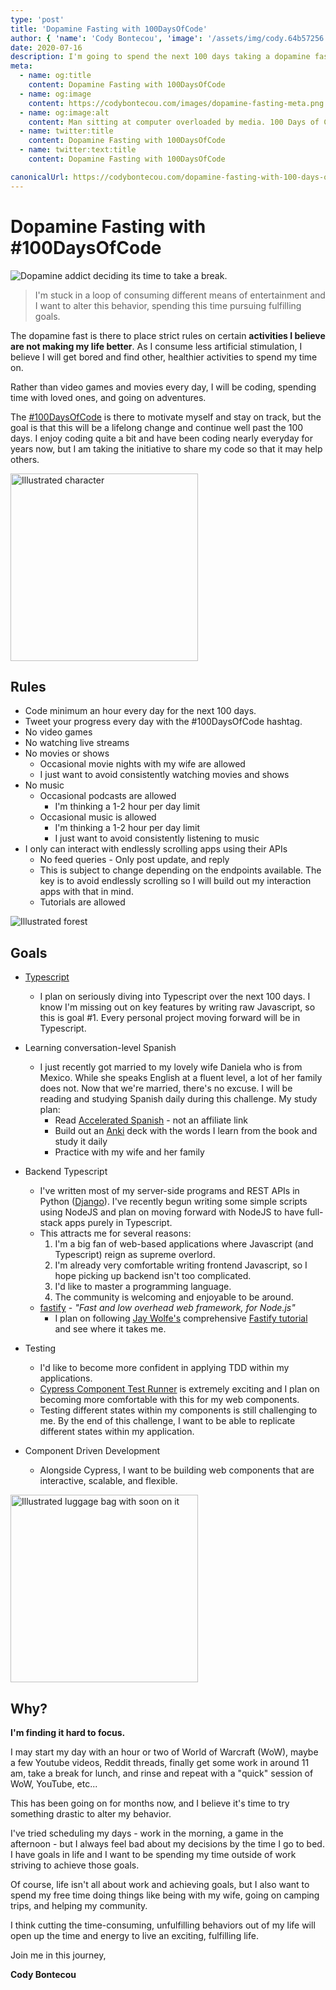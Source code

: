 ```yaml
---
type: 'post'
title: 'Dopamine Fasting with 100DaysOfCode'
author: { 'name': 'Cody Bontecou', 'image': '/assets/img/cody.64b57256.jpg' }
date: 2020-07-16
description: I'm going to spend the next 100 days taking a dopamine fast while spending the saved time writing code and sharing it with the community.
meta:
  - name: og:title
    content: Dopamine Fasting with 100DaysOfCode
  - name: og:image
    content: https://codybontecou.com/images/dopamine-fasting-meta.png
  - name: og:image:alt
    content: Man sitting at computer overloaded by media. 100 Days of Code While Dopamine Fasting.
  - name: twitter:title
    content: Dopamine Fasting with 100DaysOfCode
  - name: twitter:text:title
    content: Dopamine Fasting with 100DaysOfCode

canonicalUrl: https://codybontecou.com/dopamine-fasting-with-100-days-of-code
---
```


# Dopamine Fasting with #100DaysOfCode

![Dopamine addict deciding its time to take a break.](https://codybontecou.com/images/dopamine-addict.png)

> I'm stuck in a loop of consuming different means of entertainment and I want to alter this behavior, spending this time pursuing fulfilling goals.

<HeaderMeta :author=$frontmatter.author :date=$frontmatter.date />

The dopamine fast is there to place strict rules on certain **activities I believe are not making my life better**. As I consume less artificial stimulation, I believe I will get bored and find other, healthier activities to spend my time on.

Rather than video games and movies every day, I will be coding, spending time with loved ones, and going on adventures.

The [#100DaysOfCode](https://twitter.com/search?q=%23100DaysOfCode) is there to motivate myself and stay on track, but the goal is that this will be a lifelong change and continue well past the 100 days. I enjoy coding quite a bit and have been coding nearly everyday for years now, but I am taking the initiative to share my code so that it may help others.

<img src="https://codybontecou.com/images/character-003.png" alt="Illustrated character" width="300" height="300">

## Rules

- Code minimum an hour every day for the next 100 days.
- Tweet your progress every day with the #100DaysOfCode hashtag.
- No video games
- No watching live streams
- No movies or shows
  - Occasional movie nights with my wife are allowed
  - I just want to avoid consistently watching movies and shows
- No music
  - Occasional podcasts are allowed
    - I'm thinking a 1-2 hour per day limit
  - Occasional music is allowed
    - I'm thinking a 1-2 hour per day limit
    - I just want to avoid consistently listening to music
- I only can interact with endlessly scrolling apps using their APIs
  - No feed queries - Only post update, and reply
  - This is subject to change depending on the endpoints available. The key is to avoid endlessly scrolling so I will build out my interaction apps with that in mind.
  - Tutorials are allowed

![Illustrated forest](https://codybontecou.com/images/forest-2.png)

## Goals

- [Typescript](https://www.typescriptlang.org/)

  - I plan on seriously diving into Typescript over the next 100 days. I know I'm missing out on key features by writing raw Javascript, so this is goal #1. Every personal project moving forward will be in Typescript.

- Learning conversation-level Spanish

  - I just recently got married to my lovely wife Daniela who is from Mexico. While she speaks English at a fluent level, a lot of her family does not. Now that we're married, there's no excuse. I will be reading and studying Spanish daily during this challenge. My study plan:
    - Read [Accelerated Spanish](https://www.amazon.com/dp/B07P6YRC1X/ref=dp-kindle-redirect?_encoding=UTF8&btkr=1) - not an affiliate link
    - Build out an [Anki](https://ankiweb.net/) deck with the words I learn from the book and study it daily
    - Practice with my wife and her family

- Backend Typescript

  - I've written most of my server-side programs and REST APIs in Python ([Django](https://www.djangoproject.com/)). I've recently begun writing some simple scripts using NodeJS and plan on moving forward with NodeJS to have full-stack apps purely in Typescript.
  - This attracts me for several reasons:
    1. I'm a big fan of web-based applications where Javascript (and Typescript) reign as supreme overlord.
    2. I'm already very comfortable writing frontend Javascript, so I hope picking up backend isn't too complicated.
    3. I'd like to master a programming language.
    4. The community is welcoming and enjoyable to be around.
  - [fastify](https://www.fastify.io/) - _"Fast and low overhead web framework, for Node.js"_
    - I plan on following [Jay Wolfe's](https://twitter.com/wolfejw86) comprehensive [Fastify tutorial](https://www.youtube.com/playlist?list=PLU_22oKqONin7yagFMm3x1tJihYaIVVwa) and see where it takes me.

- Testing

  - I'd like to become more confident in applying TDD within my applications.
  - [Cypress Component Test Runner](https://www.cypress.io/blog/2021/04/06/introducing-the-cypress-component-test-runner/) is extremely exciting and I plan on becoming more comfortable with this for my web components.
  - Testing different states within my components is still challenging to me. By the end of this challenge, I want to be able to replicate different states within my application.

- Component Driven Development

  - Alongside Cypress, I want to be building web components that are interactive, scalable, and flexible.

<img src="https://codybontecou.com/images/luggage.png" alt="Illustrated luggage bag with soon on it" width="300" height="300">

## Why?

**I'm finding it hard to focus.**

I may start my day with an hour or two of World of Warcraft (WoW), maybe a few Youtube videos, Reddit threads, finally get some work in around 11 am, take a break for lunch, and rinse and repeat with a "quick" session of WoW, YouTube, etc...

This has been going on for months now, and I believe it's time to try something drastic to alter my behavior.

I've tried scheduling my days - work in the morning, a game in the afternoon - but I always feel bad about my decisions by the time I go to bed. I have goals in life and I want to be spending my time outside of work striving to achieve those goals.

Of course, life isn't all about work and achieving goals, but I also want to spend my free time doing things like being with my wife, going on camping trips, and helping my community.

I think cutting the time-consuming, unfulfilling behaviors out of my life will open up the time and energy to live an exciting, fulfilling life.

Join me in this journey,

**Cody Bontecou**

<SimpleNewsletter />
<Post />
